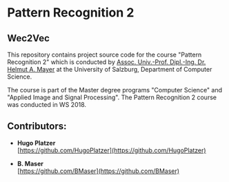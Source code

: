 # Pattern Recognition 2


## Wec2Vec 


This repository contains project source code for the course "Pattern Recognition 2" which is conducted by 
[Assoc. Univ.-Prof. Dipl.-Ing. Dr. Helmut A. Mayer](https://www.cosy.sbg.ac.at/~helmut/helmut.html) at the University of Salzburg, Department of Computer Science.

The course is part of the Master degree programs "Computer Science" and "Applied Image and Signal Processing".
The Pattern Recognition 2 course was conducted in WS 2018.


## Contributors:
- **Hugo Platzer** <br/>
   [https://github.com/HugoPlatzer](https://github.com/HugoPlatzer)
   
- **B. Maser** <br/>
   [https://github.com/BMaser](https://github.com/BMaser)
   

